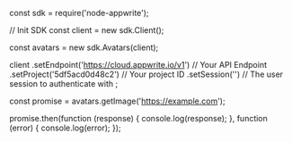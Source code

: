 const sdk = require('node-appwrite');

// Init SDK
const client = new sdk.Client();

const avatars = new sdk.Avatars(client);

client
    .setEndpoint('https://cloud.appwrite.io/v1') // Your API Endpoint
    .setProject('5df5acd0d48c2') // Your project ID
    .setSession('') // The user session to authenticate with
;

const promise = avatars.getImage('https://example.com');

promise.then(function (response) {
    console.log(response);
}, function (error) {
    console.log(error);
});